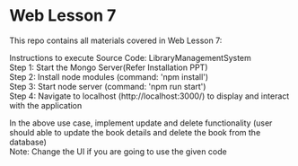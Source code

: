 # Web Lesson 7
This repo contains all materials covered in Web Lesson 7:  

Instructions to execute Source Code: LibraryManagementSystem  
Step 1: Start the Mongo Server(Refer Installation PPT)  
Step 2: Install node modules (command: 'npm install')  
Step 3: Start node server (command: 'npm run start')  
Step 4: Navigate to localhost (http://localhost:3000/) to display and interact with the application  

In the above use case, implement update and delete functionality (user should able to update the book details and delete the book from the database)  
Note: Change the UI if you are going to use the given code  
